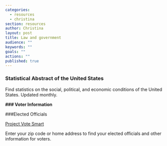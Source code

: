 ```yaml
---
categories: 
  - resources
  - christina
section: resources
author: Christina
layout: post
title: Law and government
audience: ""
keywords: ""
goals: ""
actions: ""
published: true
---
```



### Statistical Abstract of the United States

Find statistics on the social, political, and economic conditions of the United States. Updated monthly.
 



**### Voter Information**

###Elected Officials  

[Project Vote Smart](votesmart.org)

Enter your zip code or home address to find your elected officials and other information for voters.